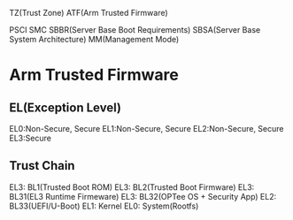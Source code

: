 
TZ(Trust Zone)
ATF(Arm Trusted Firmware)


PSCI
SMC
SBBR(Server Base Boot Requirements)
SBSA(Server Base System Architecture)
MM(Management Mode)




Arm Trusted Firmware
====================


EL(Exception Level)
-------------------

EL0:Non-Secure, Secure
EL1:Non-Secure, Secure
EL2:Non-Secure, Secure
EL3:Secure


Trust Chain
-----------

EL3: BL1(Trusted Boot ROM)
EL3: BL2(Trusted Boot Firmware)
EL3: BL31(EL3 Runtime Firmeware)
EL3: BL32(OPTee OS + Security App)
EL2: BL33(UEFI/U-Boot)
EL1: Kernel
EL0: System(Rootfs)
